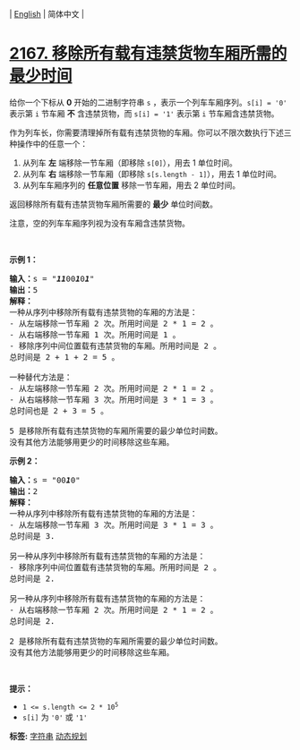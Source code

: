 | [English](README_EN.md) | 简体中文 |

# [2167. 移除所有载有违禁货物车厢所需的最少时间](https://leetcode-cn.com/problems/minimum-time-to-remove-all-cars-containing-illegal-goods)
<p>给你一个下标从 <strong>0</strong> 开始的二进制字符串 <code>s</code> ，表示一个列车车厢序列。<code>s[i] = '0'</code> 表示第 <code>i</code> 节车厢 <strong>不</strong> 含违禁货物，而 <code>s[i] = '1'</code> 表示第 <code>i</code> 节车厢含违禁货物。</p>

<p>作为列车长，你需要清理掉所有载有违禁货物的车厢。你可以不限次数执行下述三种操作中的任意一个：</p>

<ol>
	<li>从列车 <strong>左</strong> 端移除一节车厢（即移除 <code>s[0]</code>），用去 1 单位时间。</li>
	<li>从列车 <strong>右</strong> 端移除一节车厢（即移除 <code>s[s.length - 1]</code>），用去 1 单位时间。</li>
	<li>从列车车厢序列的 <strong>任意位置</strong> 移除一节车厢，用去 2 单位时间。</li>
</ol>

<p>返回移除所有载有违禁货物车厢所需要的 <strong>最少</strong> 单位时间数。</p>

<p>注意，空的列车车厢序列视为没有车厢含违禁货物。</p>

<p>&nbsp;</p>

<p><strong>示例 1：</strong></p>

<pre>
<strong>输入：</strong>s = "<em><strong>11</strong></em>00<em><strong>1</strong></em>0<em><strong>1</strong></em>"
<strong>输出：</strong>5
<strong>解释：</strong>
一种从序列中移除所有载有违禁货物的车厢的方法是：
- 从左端移除一节车厢 2 次。所用时间是 2 * 1 = 2 。
- 从右端移除一节车厢 1 次。所用时间是 1 。
- 移除序列中间位置载有违禁货物的车厢。所用时间是 2 。
总时间是 2 + 1 + 2 = 5 。

一种替代方法是：
- 从左端移除一节车厢 2 次。所用时间是 2 * 1 = 2 。
- 从右端移除一节车厢 3 次。所用时间是 3 * 1 = 3 。
总时间也是 2 + 3 = 5 。

5 是移除所有载有违禁货物的车厢所需要的最少单位时间数。
没有其他方法能够用更少的时间移除这些车厢。</pre>

<p><strong>示例 2：</strong></p>

<pre>
<strong>输入：</strong>s = "00<em><strong>1</strong></em>0"
<strong>输出：</strong>2
<strong>解释：</strong>
一种从序列中移除所有载有违禁货物的车厢的方法是：
- 从左端移除一节车厢 3 次。所用时间是 3 * 1 = 3 。
总时间是 3.

另一种从序列中移除所有载有违禁货物的车厢的方法是：
- 移除序列中间位置载有违禁货物的车厢。所用时间是 2 。
总时间是 2.

另一种从序列中移除所有载有违禁货物的车厢的方法是：
- 从右端移除一节车厢 2 次。所用时间是 2 * 1 = 2 。
总时间是 2.

2 是移除所有载有违禁货物的车厢所需要的最少单位时间数。
没有其他方法能够用更少的时间移除这些车厢。</pre>

<p>&nbsp;</p>

<p><strong>提示：</strong></p>

<ul>
	<li><code>1 &lt;= s.length &lt;= 2 * 10<sup>5</sup></code></li>
	<li><code>s[i]</code> 为 <code>'0'</code> 或 <code>'1'</code></li>
</ul>

**标签:**  [字符串](https://leetcode-cn.com/tag/string) [动态规划](https://leetcode-cn.com/tag/dynamic-programming) 